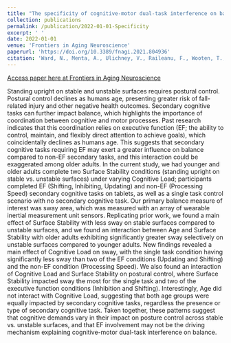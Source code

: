```yaml
---
title: "The specificity of cognitive-motor dual-task interference on balance in young and older adults."
collection: publications
permalink: /publication/2022-01-01-Specificity
excerpt: ' '
date: 2022-01-01
venue: 'Frontiers in Aging Neuroscience'
paperurl: 'https://doi.org/10.3389/fnagi.2021.804936'
citation: 'Ward, N., Menta, A., Ulichney, V., Raileanu, F., Wooten, T., Hussey, E., & Marfeo, E. (2022). &quot;The specificity of cognitive-motor dual-task interference on balance in young and older adults.&quot; <i>Frontiers in Aging Neuroscience</i>,  13, 804936.'
---
```


[Access paper here at Frontiers in Aging Neuroscience](https://doi.org/10.3389/fnagi.2021.804936)

Standing upright on stable and unstable surfaces requires postural control. Postural control declines as humans age, presenting greater risk of fall-related injury and other negative health outcomes. Secondary cognitive tasks can further impact balance, which highlights the importance of coordination between cognitive and motor processes. Past research indicates that this coordination relies on executive function (EF; the ability to control, maintain, and flexibly direct attention to achieve goals), which coincidentally declines as humans age. This suggests that secondary cognitive tasks requiring EF may exert a greater influence on balance compared to non-EF secondary tasks, and this interaction could be exaggerated among older adults. In the current study, we had younger and older adults complete two Surface Stability conditions (standing upright on stable vs. unstable surfaces) under varying Cognitive Load; participants completed EF (Shifting, Inhibiting, Updating) and non-EF (Processing Speed) secondary cognitive tasks on tablets, as well as a single task control scenario with no secondary cognitive task. Our primary balance measure of interest was sway area, which was measured with an array of wearable inertial measurement unit sensors. Replicating prior work, we found a main effect of Surface Stability with less sway on stable surfaces compared to unstable surfaces, and we found an interaction between Age and Surface Stability with older adults exhibiting significantly greater sway selectively on unstable surfaces compared to younger adults. New findings revealed a main effect of Cognitive Load on sway, with the single task condition having significantly less sway than two of the EF conditions (Updating and Shifting) and the non-EF condition (Processing Speed). We also found an interaction of Cognitive Load and Surface Stability on postural control, where Surface Stability impacted sway the most for the single task and two of the executive function conditions (Inhibition and Shifting). Interestingly, Age did not interact with Cognitive Load, suggesting that both age groups were equally impacted by secondary cognitive tasks, regardless the presence or type of secondary cognitive task. Taken together, these patterns suggest that cognitive demands vary in their impact on posture control across stable vs. unstable surfaces, and that EF involvement may not be the driving mechanism explaining cognitive-motor dual-task interference on balance.
